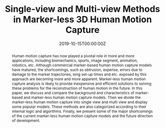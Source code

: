 ---
title: 'Single-view and Multi-view Methods in Marker-less 3D Human Motion Capture'

# Authors
# If you created a profile for a user (e.g. the default `admin` user), write the username (folder name) here
# and it will be replaced with their full name and linked to their profile.
authors:
  - admin

# Author notes (optional)
# author_notes:
  # - 'Equal contribution'
  # - 'Equal contribution'

date: '2019-10-15T00:00:00Z'
doi: '10.1088/1742-6596/1335/1/012022'

# Schedule page publish date (NOT publication's date).
publishDate: '2019-10-15T00:00:00Z'

# Publication type.
# Legend: 0 = Uncategorized; 1 = Conference paper; 2 = Journal article;
# 3 = Preprint / Working Paper; 4 = Report; 5 = Book; 6 = Book section;
# 7 = Thesis; 8 = Patent
publication_types: ['1']

# Publication name and optional abbreviated publication name.
publication: '*Journal of Physics - Conference Series*'
publication_short: '*Journal of Physics - Conference Series*'

abstract: Human motion capture has now played a pivotal role in more and more applications, including biomechanics, sports, image segment, animation, robotics, etc. Although commercial marker-based human motion capture models have matured, the shortcomings, such as obtrusion, expense, errors due to damage to the marker trajectories, long set-up times and etc. exposed by this approach are becoming more and more apparent. Marker-less human motion capture analysis is likely to provide inexpensive and efficient solutions to solving these problems for the reconstruction of human motion in the future. In this paper, we discuss and compare the background and characteristics of marker-based and marker-less human motion capture models. Then we divide the marker-less human motion capture into single view and multi view and display some popular models. These methods are also categorized according to their internal logic and algorithms. Finally, we present some of the major shortcomings of the current marker-less human motion capture models and the future direction of development.

# Summary. An optional shortened abstract.
summary: Human motion capture has now played a pivotal role in more and more applications, including biomechanics, sports, image segment, animation, robotics, etc. Although commercial marker-based human motion capture models have matured, the shortcomings, such as obtrusion, expense, errors due to damage to the marker trajectories, long set-up times and etc. exposed by this approach are becoming more and more apparent. Marker-less human motion capture analysis is likely to provide inexpensive and efficient solutions to solving these problems for the reconstruction of human motion in the future. In this paper, we discuss and compare the background and characteristics of marker-based and marker-less human motion capture models. Then we divide the marker-less human motion capture into single view and multi view and display some popular models. These methods are also categorized according to their internal logic and algorithms. Finally, we present some of the major shortcomings of the current marker-less human motion capture models and the future direction of development.

tags: ["Single-view","Multi-view","Motion capture"]

# Display this page in the Featured widget?
featured: true

# Custom links (uncomment lines below)
# links:
# - name: Custom Link
#   url: http://example.org

url_pdf: 'https://iopscience.iop.org/article/10.1088/1742-6596/1335/1/012022/pdf'
url_code: ''
url_dataset: ''
url_poster: ''
url_project: ''
url_slides: ''
url_source: 'https://iopscience.iop.org/article/10.1088/1742-6596/1335/1/012022/meta'
url_video: ''

# Featured image
# To use, add an image named `featured.jpg/png` to your page's folder.
image:
  caption: ''
  focal_point: ''
  preview_only: false

# Associated Projects (optional).
#   Associate this publication with one or more of your projects.
#   Simply enter your project's folder or file name without extension.
#   E.g. `internal-project` references `content/project/internal-project/index.md`.
#   Otherwise, set `projects: []`.
projects: ''

# Slides (optional).
#   Associate this publication with Markdown slides.
#   Simply enter your slide deck's filename without extension.
#   E.g. `slides: "example"` references `content/slides/example/index.md`.
#   Otherwise, set `slides: ""`.
slides: ''
---